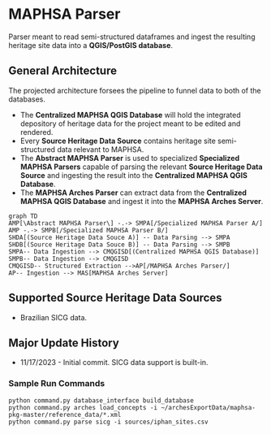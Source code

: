 # MAPHSA Parser

Parser meant to read semi-structured dataframes and ingest the resulting heritage site data into a **QGIS/PostGIS database**. 

## General Architecture
The projected architecture forsees the pipeline to funnel data to both of the databases.
* The **Centralized MAPHSA QGIS Database** will hold the integrated depository of heritage data for the project meant to be edited and rendered.
* Every **Source Heritage Data Source** contains heritage site semi-structured data relevant to MAPHSA.
* The **Abstract MAPHSA Parser** is used to specialized **Specialized MAPHSA Parsers** capable of parsing the relevant **Source Heritage Data Source** and ingesting the result into the **Centralized MAPHSA QGIS Database**.
* The **MAPHSA Arches Parser** can extract data from the **Centralized MAPHSA QGIS Database** and ingest it into the **MAPHSA Arches Server**.
```mermaid
graph TD
AMP[\Abstract MAPHSA Parser\] -.-> SMPA[/Specialized MAPHSA Parser A/]
AMP -.-> SMPB[/Specialized MAPHSA Parser B/]
SHDA[(Source Heritage Data Souce A)] -- Data Parsing --> SMPA
SHDB[(Source Heritage Data Souce B)] -- Data Parsing --> SMPB
SMPA-- Data Ingestion --> CMQGISD[(Centralized MAPHSA QGIS Database)]
SMPB-- Data Ingestion --> CMQGISD
CMQGISD-- Structured Extraction -->AP[/MAPHSA Arches Parser/]
AP-- Ingestion --> MAS[MAPHSA Arches Server]

```

## Supported Source Heritage Data Sources
* Brazilian SICG data.

## Major Update History
* 11/17/2023 - Initial commit. SICG data support is built-in.

### Sample Run Commands

```commandline
python command.py database_interface build_database
python command.py arches load_concepts -i ~/archesExportData/maphsa-pkg-master/reference_data/*.xml
python command.py parse sicg -i sources/iphan_sites.csv

```